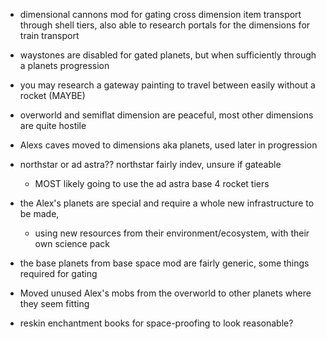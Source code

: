 - dimensional cannons mod for gating cross dimension item transport through shell tiers, also able to research portals for the dimensions for train transport
- waystones are disabled for gated planets, but when sufficiently through a planets progression
- you may research a gateway painting to travel between easily without a rocket (MAYBE)
- overworld and semiflat dimension are peaceful, most other dimensions are quite hostile
- Alexs caves moved to dimensions aka planets, used later in progression
- northstar or ad astra?? northstar fairly indev, unsure if gateable
	- MOST likely going to use the ad astra base 4 rocket tiers
- the Alex's planets are special and require a whole new infrastructure to be made,
	- using new resources from their environment/ecosystem, with their own science pack
- the base planets from base space mod are fairly generic, some things required for gating
- Moved unused Alex's mobs from the overworld to other planets where they seem fitting

- reskin enchantment books for space-proofing to look reasonable?